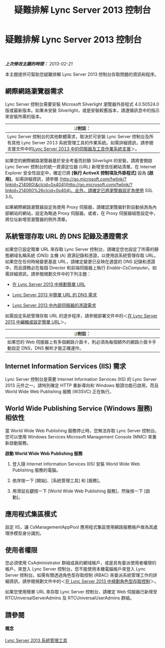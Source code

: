 ﻿---
title: 疑難排解 Lync Server 2013 控制台
TOCTitle: 疑難排解 Lync Server 2013 控制台
ms:assetid: 54e7ab57-34ce-4a07-bcc9-643379eb4eb7
ms:mtpsurl: https://technet.microsoft.com/zh-tw/library/Gg195689(v=OCS.15)
ms:contentKeyID: 49290948
ms.date: 08/10/2015
mtps_version: v=OCS.15
ms.translationtype: HT
---

# 疑難排解 Lync Server 2013 控制台

 

_**上次修改主題的時間：** 2013-02-21_

本主題提供可幫助您疑難排解 Lync Server 2013 控制台存取問題的資訊和程序。

## 網際網路瀏覽器需求

Lync Server 控制台需要安裝 Microsoft Silverlight 瀏覽器外掛程式 4.0.50524.0 版或最新版本。如果未安裝 Silverlight，或是安裝較舊版本，請遵循訊息中的指示來安裝所需的版本。

<table>
<thead>
<tr class="header">
<th><img src="images/Gg398811.note(OCS.15).gif" title="note" alt="note" />附註：</th>
</tr>
</thead>
<tbody>
<tr class="odd">
<td>Lync Server 控制台的其他軟體需求，取決於可安裝 Lync Server 控制台及所有其他 Lync Server 2013 系統管理工具的作業系統。如需詳細資訊，請參閱支援文件中的<a href="lync-server-2013-server-and-tools-operating-system-support.md">Lync Server 2013 中的伺服器及工具作業系統支援</a>＞。</td>
</tr>
</tbody>
</table>


如果您的網際網路瀏覽器基於安全考量而封鎖 Silverlight 的安裝，請將會開啟 Lync Server 控制台的統一資源定位器 (URL) 新增至信任網站清單。在 Internet Explorer 安全性設定中，確定已將 **\[執行 ActiveX 控制項及外掛程式\]** 設為 **\[啟用\]**。如需詳細資訊，請參閱 [http://go.microsoft.com/fwlink/?linkid=214060\&clcid=0x404](http://go.microsoft.com/fwlink/?linkid=214060%26clcid=0x404)。此外，請確定已將瀏覽器設定為使用 SSL 3.0。

如果網際網路瀏覽器設定為使用 Proxy 伺服器，請確認瀏覽器針對自動偵測為內部網站的網站，設定為略過 Proxy 伺服器。或者，在 Proxy 伺服器組態設定中，將位址新增至瀏覽器的例外清單。

## 系統管理存取 URL 的 DNS 記錄及憑證需求

如果您已設定簡單 URL 來存取 Lync Server 控制台，請確定您也設定了所需的靜態網域名稱系統 (DNS) 主機 (A) 資源記錄和憑證，以使用該系統管理存取 URL。如果您在任何時候變更基底 URL，請確定變更已反映在適當的 DNS 記錄和憑證中，而且請務必在每個 Director 和前端伺服器上執行 *Enable-CsComputer*。如需詳細資訊，請參閱規劃文件中的下列主題：

  - [在 Lync Server 2013 中規劃簡單 URL](lync-server-2013-planning-for-simple-urls.md)

  - [Lync Server 2013 中簡單 URL 的 DNS 需求](lync-server-2013-dns-requirements-for-simple-urls.md)

  - [Lync Server 2013 中內部伺服器的憑證需求](lync-server-2013-certificate-requirements-for-internal-servers.md)

如需設定系統管理存取 URL 的逐步程序，請參閱部署文件中的＜[在 Lync Server 2013 中編輯或設定簡單 URL](lync-server-2013-edit-or-configure-simple-urls.md)＞。

<table>
<thead>
<tr class="header">
<th><img src="images/Gg398811.note(OCS.15).gif" title="note" alt="note" />附註：</th>
</tr>
</thead>
<tbody>
<tr class="odd">
<td>如果您的 Web 伺服器上有多個網路介面卡，則必須為每個額外的網路介面卡手動設定 DNS，DNS 解析才能正確運作。</td>
</tr>
</tbody>
</table>


## Internet Information Services (IIS) 需求

Lync Server 控制台是需要 Internet Information Services (IIS) 的 Lync Server 2013 元件之一。請特別確定 HTTP 重新導向和 Windows 驗證功能已啟用，而且 World Wide Web Publishing 服務 (W3SVC) 正在執行。

## World Wide Publishing Service (Windows 服務) 相依性

當 World Wide Web Publishing 服務停止時，您無法存取 Lync Server 控制台。您可以使用 Windows Services Microsoft Management Console (MMC) 來重新啟動服務。

**啟動 World Wide Web Publishing 服務**

1.  登入隨 Internet Information Services (IIS) 安裝 World Wide Web Publishing 服務的電腦。

2.  依序按一下 \[開始\]、\[系統管理工具\] 和 \[服務\]。

3.  用滑鼠右鍵按一下 \[World Wide Web Publishing 服務\]，然後按一下 \[啟動\]。

## 應用程式集區模式

設定 IIS，讓 CsManagementAppPool 應用程式集區使用網路服務帳戶做為其處理序模型身分識別。

## 使用者權限

您必須使用 CsAdministrator 群組成員的網域帳戶，或是具有委派使用者權限的帳戶，來登入 Lync Server 控制台。您不能使用本機電腦帳戶來登入 Lync Server 控制台。如需有關透過角色型存取控制 (RBAC) 來委派系統管理工作的詳細資訊，請參閱規劃文件中的＜[在 Lync Server 2013 中規劃角色型存取控制](lync-server-2013-planning-for-role-based-access-control.md)＞。

如果您使用簡單 URL 來存取 Lync Server 控制台，請確定 Web 伺服器已新增至 RTCUniversalServerAdmins 及 RTCUniversalUserAdmins 群組。

## 請參閱

#### 概念

[Lync Server 2013 系統管理工具](lync-server-2013-lync-server-administrative-tools.md)

